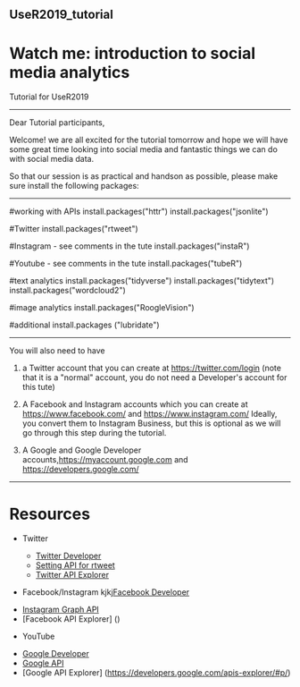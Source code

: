 ## UseR2019_tutorial

# Watch me: introduction to social media analytics

Tutorial for UseR2019
________________________
Dear Tutorial participants,

Welcome! we are all excited for the tutorial tomorrow and hope we will have some great time looking into social media and fantastic things we can do with social media data.

So that our session is as practical and handson as possible, please make sure install the following packages:

__________________________________
#working with APIs
install.packages("httr")
install.packages("jsonlite")

#Twitter
install.packages("rtweet")

#Instagram - see comments in the tute
install.packages("instaR")

#Youtube - see comments in the tute
install.packages("tubeR")

#text analytics
install.packages("tidyverse")
install.packages("tidytext")
install.packages("wordcloud2")

#image analytics
install.packages("RoogleVision")

#additional
install.packages ("lubridate")
__________________________________

You will also need to have 

1. a Twitter account that you can create at https://twitter.com/login (note that it is a "normal" account, you do not need a Developer's account for this tute)

2. A Facebook and Instagram accounts which you can create at https://www.facebook.com/ and https://www.instagram.com/ Ideally, you convert them to Instagram Business, but this is optional as we will go through this step during the tutorial.

3. A Google and Google Developer accounts,https://myaccount.google.com and https://developers.google.com/

__________________________________

# Resources
* Twitter
    +  [Twitter Developer](https://developer.twitter.com/en/docs/accounts-and-users/subscribe-account-activity/FAQ.html)
    + [Setting API for rtweet](https://rtweet.info/articles/auth.html)
    + [Twitter API Explorer]()

* Facebook/Instagram
kjkj[Facebook Developer](https://developers.facebook.com/)
- [Instagram Graph API](https://developers.facebook.com/docs/instagram-api)
- [Facebook API Explorer] ()

* YouTube 
- [Google Developer](https://developers.google.com/)
- [Google API](https://developers.google.com/youtube/documentation/)
- [Google API Explorer] (https://developers.google.com/apis-explorer/#p/)

